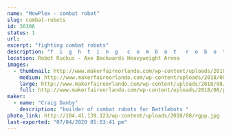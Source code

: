 ```yaml
---
name: "MowPlex - combat robot"
slug: combat-robots
id: 36306
status: 1
url: 
excerpt: "fighting combat robots"
description: "f  i  g  h  t  i  n  g   c  o  m  b  a  t   r  o  b  o  t  s"
location: Robot Ruckus - Axe Backwards Heavyweight Arena
images:
  - thumbnail: http://www.makerfaireorlando.com/wp-content/uploads/2018/08/predator.jpg
    medium: http://www.makerfaireorlando.com/wp-content/uploads/2018/08/predator.jpg
    large: http://www.makerfaireorlando.com/wp-content/uploads/2018/08/predator.jpg
    full: http://www.makerfaireorlando.com/wp-content/uploads/2018/08/predator.jpg
maker:
  - name: "Craig Danby"
    description: "builder of combat robots for Battlebots "
photo_link: http://104.41.139.123/wp-content/uploads/2018/08/rgpp.jpg
last-exported: "07/04/2020 05:03:41 pm"
---
```

